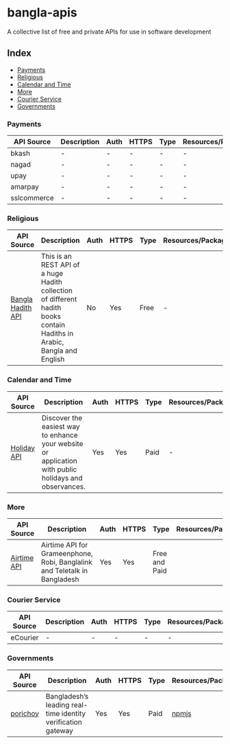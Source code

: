 # bangla-apis
A collective list of free and private APIs for use in software development

## Index
* [Payments](#payments)
* [Religious](#religious)
* [Calendar and Time](#calendar-and-time)
* [More](#more)
* [Courier Service](#courier-service)
* [Governments](#governments)

### Payments
API Source | Description | Auth | HTTPS | Type | Resources/Packages|
|---|---|---|---|---|---|
| bkash | - | - | - | - | - |
| nagad | - | - | - | - | - |
| upay | - | - | - | - | - |
| amarpay | - | - | - | - | - |
| sslcommerce | - | - | - | - | - |

### Religious
API Source | Description | Auth | HTTPS | Type | Resources/Packages|
|---|---|---|---|---|---|
| [Bangla Hadith API](https://github.com/alQuranBD/Bangla-Hadith-api) | This is an REST API of a huge Hadith collection of different hadith books contain Hadiths in Arabic, Bangla and English | No | Yes | Free | - |

### Calendar and Time
API Source | Description | Auth | HTTPS | Type | Resources/Packages|
|---|---|---|---|---|---|
| [Holiday API](https://holidayapi.com/docs) | Discover the easiest way to enhance your website or application with public holidays and observances. | Yes | Yes | Paid | - |

### More
API Source | Description | Auth | HTTPS | Type | Resources/Packages|
|---|---|---|---|---|---|
| [Airtime API](https://operators.reloadly.com/grameenphone-robi-banglalink-teletalk-bangladesh-airtime-api/) | Airtime API for Grameenphone, Robi, Banglalink and Teletalk in Bangladesh | Yes | Yes | Free and Paid |

### Courier Service
API Source | Description | Auth | HTTPS | Type | Resources/Packages|
|---|---|---|---|---|---|
| eCourier | - | - | - | - | - |

### Governments
API Source | Description | Auth | HTTPS | Type | Resources/Packages|
|---|---|---|---|---|---|
| [porichoy](https://porichoy.gov.bd/) | Bangladesh’s leading real-time identity verification gateway | Yes | Yes | Paid | [npmjs](https://www.npmjs.com/package/porichoy) |
